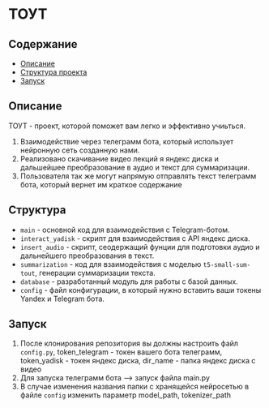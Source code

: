 # ТОУТ

## Содержание
- [Описание](#описание)
- [Структура проекта](#структура)
- [Запуск](#запуск)

## Описание
ТОУТ - проект, которой поможет вам легко и эффективно учиьться.
1) Взаимодействие через телеграмм бота, который использует нейронную сеть созданную нами.
2) Реализовано скачивание видео лекций я яндекс диска и дальшейшее преобразование в аудио и текст для суммаризации.
3) Пользователя так же могут напрямую отправлять текст телеграмм бота, который вернет им краткое содержание

## Структура

- `main` - основной код для взаимодействия с Telegram-ботом.
- `interact_yadisk` - скрипт для взаимодействия с API яндекс диска.
- `insert_audio` - скрипт, сеодержащий фунции для подготовки аудио и дальнейшего преобразования в текст.
- `summarization` - код для взаимодействия с моделью `t5-small-sum-tout`, генерации суммаризации текста.
- `database` - разработанный модуль для работы с базой данных.
- `config` - файл конфигурации, в который нужно вставить ваши токены Yandex и Telegram бота.

## Запуск

1) После клонирования репозитория вы должны настроить файл `config.py`, token_telegram - токен вашего бота телеграмм, token_yadisk - токен яндекс диска, dir_name - папка яндекс диска с видео
2) Для запуска телеграмм бота --> запуск файла main.py
3) В случае изменения названия папки с хранящейся нейросетью в файле  `config` изменить параметр model_path, tokenizer_path
